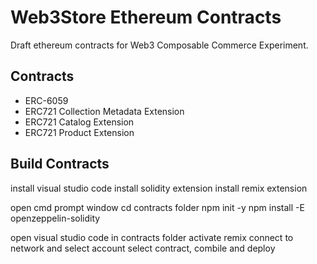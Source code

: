 # Web3Store Ethereum Contracts

Draft ethereum contracts for Web3 Composable Commerce Experiment.


## Contracts

* ERC-6059
* ERC721 Collection Metadata Extension
* ERC721 Catalog Extension
* ERC721 Product Extension


## Build Contracts
install visual studio code
install solidity extension
install remix extension

open cmd prompt window
cd contracts folder
npm init -y
npm install -E openzeppelin-solidity

open visual studio code in contracts folder
activate remix
connect to network and select account
select contract, combile and deploy
